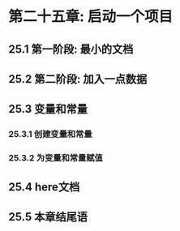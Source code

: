 # 第二十五章: 启动一个项目 #

## 25.1 第一阶段: 最小的文档 ##

## 25.2 第二阶段: 加入一点数据 ##

## 25.3 变量和常量 ##

### 25.3.1 创建变量和常量 ###

### 25.3.2 为变量和常量赋值 ###

## 25.4 here文档 ##

## 25.5 本章结尾语 ##
